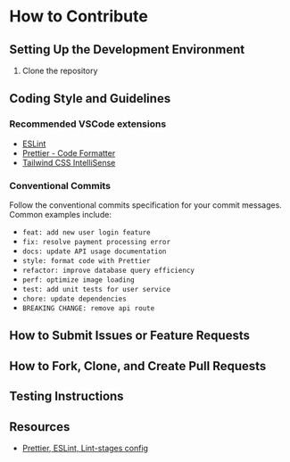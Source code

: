 # How to Contribute

## Setting Up the Development Environment

1. Clone the repository

## Coding Style and Guidelines

### Recommended VSCode extensions

- [ESLint](https://marketplace.visualstudio.com/items?itemName=dbaeumer.vscode-eslint)
- [Prettier - Code Formatter](https://marketplace.visualstudio.com/items?itemName=esbenp.prettier-vscode)
- [Tailwind CSS IntelliSense](https://marketplace.visualstudio.com/items?itemName=bradlc.vscode-tailwindcss)

### Conventional Commits

Follow the conventional commits specification for your commit messages. Common examples include:

- `feat: add new user login feature`
- `fix: resolve payment processing error`
- `docs: update API usage documentation`
- `style: format code with Prettier`
- `refactor: improve database query efficiency`
- `perf: optimize image loading`
- `test: add unit tests for user service`
- `chore: update dependencies`
- `BREAKING CHANGE: remove api route`

## How to Submit Issues or Feature Requests

## How to Fork, Clone, and Create Pull Requests

## Testing Instructions

## Resources

- [Prettier, ESLint, Lint-stages config](https://www.freecodecamp.org/news/how-to-set-up-eslint-prettier-stylelint-and-lint-staged-in-nextjs/#heading-set-up-prettier)
